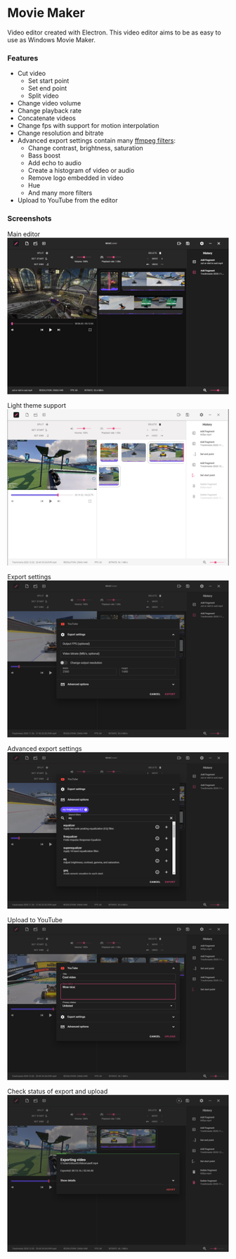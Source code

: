 # Movie Maker
Video editor created with Electron. This video editor aims to be as easy to use as Windows Movie Maker. 

### Features
* Cut video
    * Set start point
    * Set end point
    * Split video
* Change video volume
* Change playback rate
* Concatenate videos
* Change fps with support for motion interpolation
* Change resolution and bitrate
* Advanced export settings contain many [ffmpeg filters](https://ffmpeg.org/ffmpeg-filters.html):
   * Change contrast, brightness, saturation
   * Bass boost 
   * Add echo to audio
   * Create a histogram of video or audio
   * Remove logo embedded in video
   * Hue
   * And many more filters
* Upload to YouTube from the editor

### Screenshots
Main editor
![Editor](/.gh/basic.png?raw=true "Editor")

Light theme support
![Editor (light theme)](/.gh/basic-light.png?raw=true "Editor (light theme)")

Export settings
![Export settings](/.gh/export-settings.png?raw=true "Export settings")

Advanced export settings
![Advanced export settings](/.gh/advanced.png?raw=true "Advanced export settings")

Upload to YouTube
![Upload settings](/.gh/upload.png?raw=true "Upload settings")

Check status of export and upload
![Export status](/.gh/export-status.png?raw=true "Export status")

